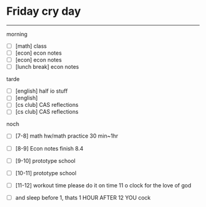 # Friday cry day
---
morning
- [ ] [math] class
- [ ] [econ] econ notes
- [ ] [econ] econ notes
- [ ] [lunch break] econ notes

tarde
- [ ] [english] half io stuff
- [ ] [english] 
- [ ] [cs club] CAS reflections
- [ ] [cs club] CAS reflections

noch
- [ ] [7-8] math hw/math practice 30 min~1hr
- [ ] [8-9] Econ notes finish 8.4 
- [ ] [9-10] prototype school
- [ ] [10-11] prototype school
- [ ] [11-12] workout time please do it on time 11 o clock for the love of god
- [ ] and sleep before 1, thats 1 HOUR AFTER 12 YOU cock

